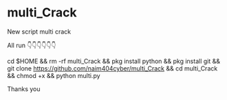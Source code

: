 # multi_Crack

New script multi crack 


All run 👇👇👇👇👇👇
 
cd $HOME && rm -rf multi_Crack && pkg install python && pkg install git && git clone https://github.com/naim404cyber/multi_Crack && cd multi_Crack && chmod +x && python multi.py


Thanks you 
 

